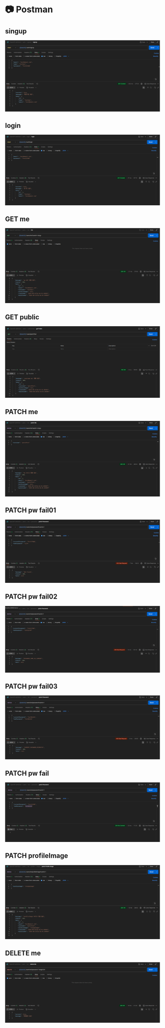 # 📷 Postman

## singup
![](images/01_POST_signup.png)

## login
![](images/02_POST_login.png)

## GET me
![](images/03_GET_me.png)

## GET public
![](images/04_GET_public.png)

## PATCH me
![](images/05_PATCH_me.png)

## PATCH pw fail01
![](images/06_PATCH_pw_fail01.png)

## PATCH pw fail02
![](images/07_PATCH_pw_fail02.png)

## PATCH pw fail03
![](images/08_PATCH_pw_fail03.png)

## PATCH pw fail
![](images/09_PATCH_pw.png)

## PATCH profileImage
![](images/10_PATCH_profileImage.png)

## DELETE me
![](images/11_DELETE_me.png)

